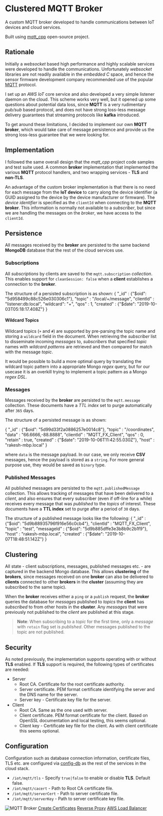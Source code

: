 # Clustered MQTT Broker
A custom MQTT broker developed to handle communications between IoT devices and cloud services.

Built using [mqtt_cpp](https://github.com/redboltz/mqtt_cpp) open-source project.

## Rationale
Initially a *websocket* based high performance and highly scalable services were developed 
to handle the communications. Unfortunately *websocket* libraries are not readily available 
in the *embedded C* space, and hence the sensor firmware development company recommended use 
of the popular [MQTT](http://mqtt.org/) protocol.

I set up an *AWS IoT* core service and also developed a very simple listener daemon on the 
cloud. This scheme works very well, but it opened up some questions about potential data 
loss, since **MQTT** is a very rudimentary *pub/sub* based protocol, and does not have strong 
loss-less message delivery guarantees that streaming protocols like **kafka** introduced.

To get around these limitations, I decided to implement our own **MQTT broker**, which 
would take care of message persistence and provide us the strong loss-less guarantee
that we were looking for.

## Implementation
I followed the same overall design that the *mqtt_cpp* project code samples and test 
suite used. A common **broker** implementation that implemented the various **MQTT**
protocol handlers, and two wrapping services - **TLS** and **non-TLS**.

An advantage of the custom broker implementation is that there is no need for each message 
from the **IoT device** to carry along the device identifier (a GUID assigned to the device 
by the device manufacturer or firmware). The *device identifier* is specified as the 
`clientId` when connecting to the **MQTT broker**. This information is normally not 
available to a *subscriber*, but since we are handling the messages on the *broker*, we 
have access to the `clientId`.

## Persistence
All messages received by the **broker** are persisted to the same backend **MongoDB** 
database that the rest of the cloud services use.

### Subscriptions
All *subscriptions* by clients are saved to the `mqtt.subscription` *collection*. This 
enables support for `cleanSession: false` when a **client** establishes a connection to the 
**broker**. 

The structure of a persisted subscription is as shown:
<code-block lang="JSON" collapsible="true">
{
  "_id" : {"$oid": "5d958499c88c526e030306c1"},
  "topic" : "/local/+/message",
  "clientId" : "listener:db:local",
  "wildcard": "+",
  "qos" : 1,
  "created" : {"$date": "2019-10-03T05:18:17.408Z"}
}
</code-block>

#### Wildcard Topics
Wildcard topics (`+` and `#`) are supported by pre-parsing the topic name and storing a 
`wildcard` field in the document. When retrieving the *subscriber* list to disseminate 
incoming *messages* to, *subscribers* that specified *topic* names with *wildcard patterns*
are retrieved and then compared for match with the message *topic*.

It would be possible to build a more optimal query by translating the wildcard topic 
pattern into a appropriate Mongo *regex* query, but for our usecase it is an overkill 
trying to implement a topic pattern as a Mongo *regex DSL*.

### Messages
Messages received by the **broker** are persisted to the `mqtt.message` collection. These 
documents have a *TTL index* set to purge automatically after `365` days.

The structure of a persisted message is as shown:

<code-block lang="JSON" collapsible="true">
{
  "_id" : {"$oid": "5d99d33f2a0886257e0014c8"},
  "topic" : "/coordinates",
  "data" : "66.6666,-88.8888",
  "clientId" : "MQTT_FX_Client",
  "qos" : 0,
  "retain" : true,
  "created" : {"$date": "2019-10-06T11:42:55.030Z"},
  "host" : "rakesh-mbp.local"
}
</code-block>

where `data` is the message payload. In our case, we only receive **CSV** messages, 
hence the payload is stored as a `string`. For more general purpose use, they would be 
saved as `binary` type.

### Published Messages
All published messages are persisted to the `mqtt.publishedMessage` collection. This 
allows tracking of messages that have been delivered to a *client*, and also ensures 
that every subscriber (even if off-line for a while) receives every message that was 
*published* to the *topics* of interest. These documents have a **TTL index** set to 
purge after a period of `30` days.

The structure of a published message looks like the following:
<code-block lang="JSON" collapsible="true">
{
  "_id" : {"$oid": "5d9b88935796f916e56c0cb4"},
  "clientId" : "MQTT_FX_Client",
  "topic" : "test",
  "messageId" : {"$oid": "5d9b885dffe3e3b8b9c2b1f9"},
  "host" : "rakesh-mbp.local",
  "created" : {"$date": "2019-10-07T18:48:51.142Z"}
}
</code-block>

## Clustering
All state - client subscriptions, messages, published messages etc. - are captured in the 
backend Mongo database. This allows **clustering** of the **brokers**, since messages received
on one **broker** can also be delivered to **clients** connected to other **brokers** in the 
**cluster** (assuming they are subscribed to the same topic).

When the **broker** receives either a `ping` or a `publish` request, the **broker** queries 
the database for *messages* published to *topics* the **client** has *subscribed* to from 
other hosts in the **cluster**. Any *messages* that were previously not published to the 
*client* are published at this stage.

> **Note**: When subscribing to a *topic* for the first time, only a *message* with `retain`
> flag set is *published*. Other messages published to the topic are not published.

## Security
As noted previously, the implementation supports operating with or without **TLS** enabled. 
If **TLS** support is required, the following types of certificates are needed:

* Server
  * Root CA. Certificate for the root certificate authority.
  * Server certificate. PEM format certificate identifying the server and the DNS name 
    for the server.
  * Server key - Certificate key file for the server.
* Client
  * Root CA. Same as the one used with server.
  * Client certificate. PEM format certificate for the client. Based on OpenSSL documentation and local testing, this seems optional.
  * Client key - Certificate key file for the client. As with client certificate this seems optional.

## Configuration
Configuration such as database connection information, certificate files, TLS etc. are 
configured via [config-db](https://github.com/sptrakesh/config-db) as the rest of the 
services in the cloud stack.

* `/iot/mqtt/tls` - Specify `true|false` to enable or disable **TLS**. Default false.
* `/iot/mqtt/cacert` - Path to Root CA certificate file.
* `/iot/mqtt/serverCert` - Path to server certificate file.
* `/iot/mqtt/serverKey` - Path to server certificate key file.

<img src="mqtt-broker.png" alt="MQTT Broker" border-effect="line" thumbnail="true"/>

<seealso>
  <category ref="mqtt-broker">
    <a href="https://www.bevywise.com/download_iot/makefile">Create Certificates</a>
    <a href="https://github.com/lelylan/haproxy-mqtt">Reverse Proxy</a>
    <a href="https://medium.com/@emqtt/deploying-emq-with-elastic-load-balancer-on-aws-21402322f711">AWS Load Balancer</a>
  </category>
</seealso>

